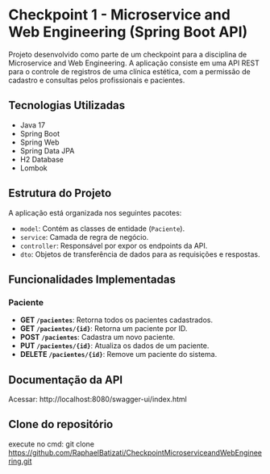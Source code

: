# Checkpoint 1 - Microservice and Web Engineering (Spring Boot API) 

Projeto desenvolvido como parte de um checkpoint para a disciplina de Microservice and Web Engineering. A aplicação consiste em uma API REST para o controle de registros de uma clínica estética, com a permissão de cadastro e consultas pelos profissionais e pacientes.

## Tecnologias Utilizadas

- Java 17
- Spring Boot
- Spring Web
- Spring Data JPA
- H2 Database
- Lombok

##  Estrutura do Projeto

A aplicação está organizada nos seguintes pacotes:

- `model`: Contém as classes de entidade (`Paciente`).
- `service`: Camada de regra de negócio.
- `controller`: Responsável por expor os endpoints da API.
- `dto`: Objetos de transferência de dados para as requisições e respostas.


##  Funcionalidades Implementadas

### Paciente

- **GET `/pacientes`**: Retorna todos os pacientes cadastrados.
- **GET `/pacientes/{id}`**: Retorna um paciente por ID.
- **POST `/pacientes`**: Cadastra um novo paciente.
- **PUT `/pacientes/{id}`**: Atualiza os dados de um paciente.
- **DELETE `/pacientes/{id}`**: Remove um paciente do sistema.

## Documentação da API

Acessar:
http://localhost:8080/swagger-ui/index.html

## Clone do repositório
execute no cmd:
git clone https://github.com/RaphaelBatizati/CheckpointMicroserviceandWebEngineering.git
